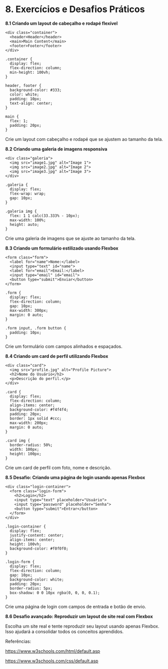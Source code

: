 # 8. Exercícios e Desafios Práticos

**8.1 Criando um layout de cabeçalho e rodapé flexível**
```
<div class="container">
  <header>Header</header>
  <main>Main Content</main>
  <footer>Footer</footer>
</div>
```
```
.container {
  display: flex;
  flex-direction: column;
  min-height: 100vh;
}

header, footer {
  background-color: #333;
  color: white;
  padding: 10px;
  text-align: center;
}

main {
  flex: 1;
  padding: 20px;
}
```

Crie um layout com cabeçalho e rodapé que se ajustem ao tamanho da tela.

**8.2 Criando uma galeria de imagens responsiva**
```
<div class="galeria">
  <img src="image1.jpg" alt="Image 1">
  <img src="image2.jpg" alt="Image 2">
  <img src="image3.jpg" alt="Image 3">
</div>
```

```
.galeria {
  display: flex;
  flex-wrap: wrap;
  gap: 10px;
}

.galeria img {
  flex: 1 1 calc(33.333% - 10px);
  max-width: 100%;
  height: auto;
}
```

Crie uma galeria de imagens que se ajuste ao tamanho da tela.

**8.3 Criando um formulário estilizado usando Flexbox**
```
<form class="form">
  <label for="name">Nome:</label>
  <input type="text" id="name">
  <label for="email">Email:</label>
  <input type="email" id="email">
  <button type="submit">Enviar</button>
</form>
```
```
.form {
  display: flex;
  flex-direction: column;
  gap: 10px;
  max-width: 300px;
  margin: 0 auto;
}

.form input, .form button {
  padding: 10px;
}
```

Crie um formulário com campos alinhados e espaçados.

**8.4 Criando um card de perfil utilizando Flexbox**
```
<div class="card">
  <img src="profile.jpg" alt="Profile Picture">
  <h2>Nome do Usuário</h2>
  <p>Descrição do perfil.</p>
</div>
```
```
.card {
  display: flex;
  flex-direction: column;
  align-items: center;
  background-color: #f4f4f4;
  padding: 20px;
  border: 1px solid #ccc;
  max-width: 200px;
  margin: 0 auto;
}

.card img {
  border-radius: 50%;
  width: 100px;
  height: 100px;
}
```

Crie um card de perfil com foto, nome e descrição.

**8.5 Desafio: Criando uma página de login usando apenas Flexbox**
```
<div class="login-container">
  <form class="login-form">
    <h2>Login</h2>
    <input type="text" placeholder="Usuário">
    <input type="password" placeholder="Senha">
    <button type="submit">Entrar</button>
  </form>
</div>
```
```
.login-container {
  display: flex;
  justify-content: center;
  align-items: center;
  height: 100vh;
  background-color: #f0f0f0;
}

.login-form {
  display: flex;
  flex-direction: column;
  gap: 10px;
  background-color: white;
  padding: 20px;
  border-radius: 5px;
  box-shadow: 0 0 10px rgba(0, 0, 0, 0.1);
}
```

Crie uma página de login com campos de entrada e botão de envio.

**8.6 Desafio avançado: Reproduzir um layout de site real com Flexbox**

Escolha um site real e tente reproduzir seu layout usando apenas Flexbox. Isso ajudará a consolidar todos os conceitos aprendidos.

Referências:

https://www.w3schools.com/html/default.asp

https://www.w3schools.com/css/default.asp
